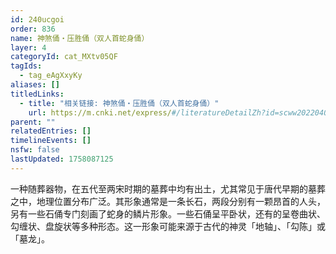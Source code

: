 ```yaml
---
id: 240ucgoi
order: 836
name: 神煞俑・压胜俑（双人首蛇身俑）
layer: 4
categoryId: cat_MXtv05QF
tagIds:
  - tag_eAgXxyKy
aliases: []
titledLinks:
  - title: "相关链接: 神煞俑・压胜俑（双人首蛇身俑）"
    url: https://m.cnki.net/express/#/literatureDetailZh?id=scww202204006&typeId=CJFD
parent: ""
relatedEntries: []
timelineEvents: []
nsfw: false
lastUpdated: 1758087125
---
```


一种随葬器物，在五代至两宋时期的墓葬中均有出土，尤其常见于唐代早期的墓葬之中，地理位置分布广泛。其形象通常是一条长石，两段分别有一颗昂首的人头，另有一些石俑专门刻画了蛇身的鳞片形象。一些石俑呈平卧状，还有的呈卷曲状、勾缠状、盘旋状等多种形态。这一形象可能来源于古代的神灵「地轴」、「勾陈」或「墓龙」。